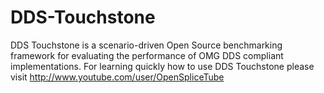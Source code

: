 DDS-Touchstone
==============

DDS Touchstone is a scenario-driven Open Source benchmarking framework for evaluating the performance of OMG DDS compliant implementations. For learning quickly how to use DDS Touchstone please visit http://www.youtube.com/user/OpenSpliceTube

